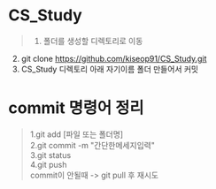 # CS_Study

> 1. 폴더를 생성할 디렉토리로 이동 
  2. git clone https://github.com/kiseop91/CS_Study.git 
  3. CS_Study 디렉토리 아래 자기이름 폴더 만들어서 커밋 

# commit 명령어 정리
 
> 1.git add [파일 또는 폴더명]        
  2.git commit -m "간단한메세지입력"  
  3.git status                    
  4.git push                       
  commit이 안될때 -> git pull 후 재시도


